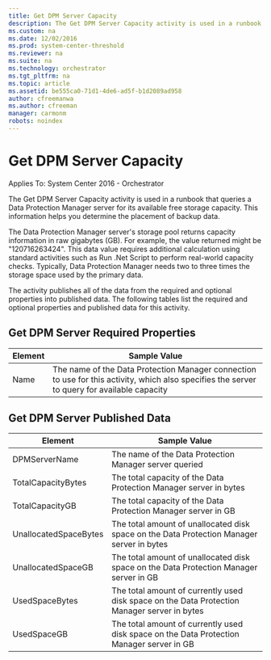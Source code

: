 ```yaml
---
title: Get DPM Server Capacity
description: The Get DPM Server Capacity activity is used in a runbook that queries a Data Protection Manager server for its available free storage capacity.
ms.custom: na
ms.date: 12/02/2016
ms.prod: system-center-threshold
ms.reviewer: na
ms.suite: na
ms.technology: orchestrator
ms.tgt_pltfrm: na
ms.topic: article
ms.assetid: be555ca0-71d1-4de6-ad5f-b1d2089ad958
author: cfreemanwa
ms.author: cfreeman
manager: carmonm
robots: noindex
---
```

# Get DPM Server Capacity

Applies To: System Center 2016 - Orchestrator

The Get DPM Server Capacity activity is used in a runbook that queries a Data Protection Manager server for its available free storage capacity. This information helps you determine the placement of backup data.

The Data Protection Manager server's storage pool returns capacity information in raw gigabytes (GB). For example, the value returned might be "120716263424". This data value requires additional calculation using standard activities such as Run .Net Script to perform real-world capacity checks. Typically, Data Protection Manager needs two to three times the storage space used by the primary data.

The activity publishes all of the data from the required and optional properties into published data. The following tables list the required and optional properties and published data for this activity.

## Get DPM Server Required Properties

| Element | Sample Value   |
|---------|----------------------------------------------------------------------------------------------------------------------------------------------|
| Name   | The name of the Data Protection Manager connection to use for this activity, which also specifies the server to query for available capacity |

## Get DPM Server Published Data

| Element   | Sample Value   |
|---------|----------------------------------------------------------------------------------------------------------------------------------------------|
| DPMServerName   | The name of the Data Protection Manager server queried   |
| TotalCapacityBytes   | The total capacity of the Data Protection Manager server in bytes   |
| TotalCapacityGB   | The total capacity of the Data Protection Manager server in GB   |
| UnallocatedSpaceBytes | The total amount of unallocated disk space on the Data Protection Manager server in bytes   |
| UnallocatedSpaceGB   | The total amount of unallocated disk space on the Data Protection Manager server in GB   |
| UsedSpaceBytes   | The total amount of currently used disk space on the Data Protection Manager server in bytes |
| UsedSpaceGB   | The total amount of currently used disk space on the Data Protection Manager server in GB   |
